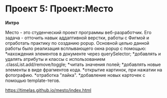 # Проект 5: Проект:Место

**Интро**

Место - это студенческий проект программы веб-разработчик. Его задача - отточить навык аддаптивной верстки, работы с Фигмой и отработать практику по созданию popup.
Основной целью данной работы было реализация всплывающего окна popup с помощью:
*нахождения элементов в документе через querySelector;
*добавлять и удалять атрибуты и классы с использованием .classList.add/remove/toggle;
*читать значения полей;
*добавлять новые элементы в виде фрагментов кода.
*открытие картинок, при нажатии на фотографию.
*отработка "лайка".
*добавление новых карточек с помощью template-тегов.

https://timelas.github.io/mesto/index.html
